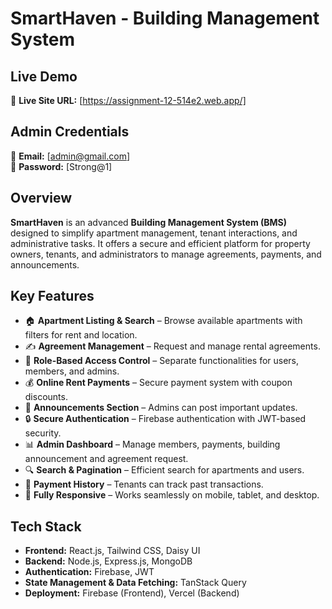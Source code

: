 # SmartHaven - Building Management System

## Live Demo
🔗 **Live Site URL:** [https://assignment-12-514e2.web.app/]

## Admin Credentials
👤 **Email:** [admin@gmail.com]  
🔑 **Password:** [Strong@1]

## Overview
**SmartHaven** is an advanced **Building Management System (BMS)** designed to simplify apartment management, tenant interactions, and administrative tasks. It offers a secure and efficient platform for property owners, tenants, and administrators to manage agreements, payments, and announcements.

## Key Features
- 🏠 **Apartment Listing & Search** – Browse available apartments with filters for rent and location.
- ✍️ **Agreement Management** – Request and manage rental agreements.
- 👥 **Role-Based Access Control** – Separate functionalities for users, members, and admins.
- 💰 **Online Rent Payments** – Secure payment system with coupon discounts.
- 📢 **Announcements Section** – Admins can post important updates.
- 🔒 **Secure Authentication** – Firebase authentication with JWT-based security.
- 📊 **Admin Dashboard** – Manage members, payments,  building announcement and agreement request.
- 🔍 **Search & Pagination** – Efficient search for apartments and users.
- 📜 **Payment History** – Tenants can track past transactions.
- 📱 **Fully Responsive** – Works seamlessly on mobile, tablet, and desktop.

## Tech Stack
- **Frontend:** React.js, Tailwind CSS, Daisy UI
- **Backend:** Node.js, Express.js, MongoDB
- **Authentication:** Firebase, JWT
- **State Management & Data Fetching:** TanStack Query
- **Deployment:** Firebase (Frontend), Vercel (Backend)

